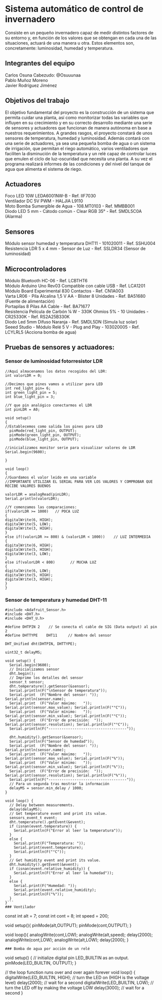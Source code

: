 # Sistema automático de control de invernadero

Consiste en un pequeño invernadero capaz de medir distintos factores de su entorno y, en función de los valores que se obtengan en cada una de las situaciones, actuará de una manera u otra. Estos elementos son, concretamente: luminosidad, humedad y temperatura.

## Integrantes del equipo

Carlos Osuna Cabezudo: @Osuuunaa
<br /> 	Pablo Muñoz Moreno 
<br /> Javier Rodríguez Jiménez 

## Objetivos del trabajo

El objetivo fundamental del proyecto es la construcción de un sistema que permita cuidar una planta, así como monitorizar todas las variables que influyen en su crecimiento y en su correcto desarrollo mediante una serie de sensores y actuadores que funcionan de manera autónoma en base a nuestros requerimientos. A grandes rasgos, el proyecto constará de unos sensores de temperatura, humedad y luminosidad. Además contará con una serie de actuadores, ya sea una pequeña bomba de agua o un sistema de irrigación, que permitan el riego automático, varios ventiladores que faciliten la disminución de la temperatura y un relé capaz de controlar luces que emulen el ciclo de luz-oscuridad que necesita una planta. A su vez el programa realizará informes de las condiciones y del nivel del tanque de agua que alimenta el sistema de riego.

## Actuadores
Foco LED 10W LEDA6001NW-B - Ref. IIF7030
<br /> Ventilador DC 5V PWM - HALJIA L9110
<br /> Moto Bomba Sumergible de Agua - 108.MT0103 - Ref. MMBB001
<br /> Diodo LED 5 mm - Cátodo común - Clear RGB 35° - Ref. SMDL5C0A   (Alarma)

## Sensores
Módulo sensor humedad y temperatura DHT11 - 101020011 - Ref. SSHU004
<br /> Resistencia LDR 5 x 4 mm - Sensor de Luz - Ref. SSLDR34  (Sensor de luminosidad)

## Microcontroladores
Módulo Bluetooth HC-06 - Ref. LCBTHT6
<br /> Módulo Arduino Uno Rev03 Compatible con cable USB - Ref. LCA1201
<br /> Módulo Board Experimental 830 Contactos - Ref. CN1A003
<br /> Varta LR06 - Pila Alcalina 1,5 V AA - Blister 8 Unidades - Ref. BA51680    (Fuente de alimentación)
<br /> Portapilas 8 Pilas AA Cable - Ref. BA71677
<br /> Resistencia Película de Carbón ¼ W - 330K Ohmios 5% - 10 Unidades - CR25330K - Ref. RS2A25B330K
<br /> Diodo Led 5mm Difuso Naranja - Ref. SMDL5DN    (Simula luz solar)
<br /> Seeed Studio - Módulo Relé 5 V - Plug and Play - 103020005 - Ref. LCYLRL5    (Acciona bomba de agua)

## Pruebas de sensores y actuadores:
### Sensor de luminosidad fotorresistor LDR
```
//Aquí almacenamos los datos recogidos del LDR:
int valorLDR = 0;

//Decimos que pines vamos a utilizar para LED
int red_light_pin= 6;
int green_light_pin = 5;
int blue_light_pin = 3;

//Y que pin analógico conectarmos el LDR
int pinLDR = A0;

void setup()
{
//Establecemos como salida los pines para LED
  pinMode(red_light_pin, OUTPUT);
  pinMode(green_light_pin, OUTPUT);
  pinMode(blue_light_pin, OUTPUT);

//inicializamos monitor serie para visualizar valores de LDR
Serial.begin(9600);

}

void loop()
{
//Guardamos el valor leido en una variable
//IMPORTANTE UTILIZAR EL SERIAL PARA VER LOS VALORES Y COMPROBAR QUE RECIBE VALORES BUENOS

valorLDR = analogRead(pinLDR);
Serial.println(valorLDR);

//Y comenzamos las comparaciones:
if(valorLDR >= 1000)   // POCA LUZ
{
digitalWrite(6, HIGH);
digitalWrite(5, LOW);
digitalWrite(3, HIGH);
}
else if((valorLDR >= 800) & (valorLDR < 1000))    // LUZ INTERMEDIA
{
digitalWrite(6, HIGH);
digitalWrite(5, HIGH);
digitalWrite(3, LOW);
}
else if(valorLDR < 800)       // MUCHA LUZ
{
digitalWrite(6, LOW);
digitalWrite(5, HIGH);
digitalWrite(3, HIGH);
}
}
```

### Sensor de temperatura y humedad DHT-11
```
#include <Adafruit_Sensor.h>
#include <DHT.h>
#include <DHT_U.h>

#define DHTPIN 2    // Se conecta el cable de SIG (Data output) al pin 2
#define DHTTYPE    DHT11     // Nombre del sensor

DHT_Unified dht(DHTPIN, DHTTYPE);

uint32_t delayMS;

void setup() {
  Serial.begin(9600);
  // Inicializamos sensor
  dht.begin();
  // Imprime los detalles del sensor
  sensor_t sensor;
  dht.temperature().getSensor(&sensor);
  Serial.println(F("\nSensor de temperatura"));
  Serial.print  (F("Nombre del sensor: ")); Serial.println(sensor.name);
  Serial.print  (F("Valor máximo:   ")); Serial.print(sensor.max_value); Serial.println(F("°C"));
  Serial.print  (F("Valor mínimo:   ")); Serial.print(sensor.min_value); Serial.println(F("°C"));
  Serial.print  (F("Error de precisión:  ")); Serial.print(sensor.resolution); Serial.println(F("°C"));
  Serial.println(F("------------------------------------"));

  dht.humidity().getSensor(&sensor);
  Serial.println(F("Sensor de humedad"));
  Serial.print  (F("Nombre del sensor: ")); Serial.println(sensor.name);
  Serial.print  (F("Valor máximo:   ")); Serial.print(sensor.max_value); Serial.println(F("%"));
  Serial.print  (F("Valor mínimo:   ")); Serial.print(sensor.min_value); Serial.println(F("%"));
  Serial.print  (F("Error de precisión:  ")); Serial.print(sensor.resolution); Serial.println(F("%"));
  Serial.println(F("------------------------------------"));
  // Para un segunda tras mostrar la información
  delayMS = sensor.min_delay / 1000;
}

void loop() {
  // Delay between measurements.
  delay(delayMS);
  // Get temperature event and print its value.
  sensors_event_t event;
  dht.temperature().getEvent(&event);
  if (isnan(event.temperature)) {
    Serial.println(F("Error al leer la temperatura"));
  }
  else {
    Serial.print(F("Temperatura: "));
    Serial.print(event.temperature);
    Serial.println(F("°C"));
  }
  // Get humidity event and print its value.
  dht.humidity().getEvent(&event);
  if (isnan(event.relative_humidity)) {
    Serial.println(F("Error al leer la humedad"));
  }
  else {
    Serial.print(F("Humedad: "));
    Serial.print(event.relative_humidity);
    Serial.println(F("%"));
  }
}```
### Ventilador
```
const int alt = 7;
const int cont = 8;
int speed = 200;

void setup(){
  pinMode(alt,OUTPUT);
  pinMode(cont,OUTPUT);
}

void loop(){
  analogWrite(cont,LOW);
  analogWrite(alt,speed);
  delay(2000);
  analogWrite(cont,LOW);
  analogWrite(alt,LOW);
  delay(2000);
}
```
### Bomba de agua por acción de un relé
```
void setup() {
  // initialize digital pin LED_BUILTIN as an output.
  pinMode(LED_BUILTIN, OUTPUT);
}

// the loop function runs over and over again forever
void loop() {
  digitalWrite(LED_BUILTIN, HIGH);   // turn the LED on (HIGH is the voltage level)
  delay(2000);                       // wait for a second
  digitalWrite(LED_BUILTIN, LOW);    // turn the LED off by making the voltage LOW
  delay(3000);                       // wait for a second
}
```
